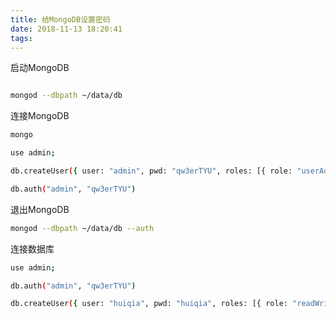 ```yaml
---
title: 给MongoDB设置密码
date: 2018-11-13 18:20:41
tags:
---
```


启动MongoDB

```bash

mongod --dbpath ~/data/db
```

连接MongoDB

```bash
mongo

use admin;

db.createUser({ user: "admin", pwd: "qw3erTYU", roles: [{ role: "userAdminAnyDatabase", db: "admin" }] })

db.auth("admin", "qw3erTYU")
```

退出MongoDB

```bash
mongod --dbpath ~/data/db --auth
```


连接数据库

```bash
use admin;

db.auth("admin", "qw3erTYU")

db.createUser({ user: "huiqia", pwd: "huiqia", roles: [{ role: "readWrite", db: ["doc", "crawler"] }] })
```
